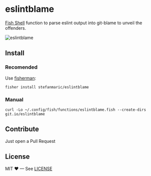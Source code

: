 eslintblame
===========

[Fish Shell](https://fishshell.com/) function to parse eslint output into git-blame to unveil the offenders.

![eslintblame](https://i.imgur.com/0l7QyeA.gif)

## Install

### Recomended

Use [fisherman](http://fisherman.sh/):

```shell
fisher install stefanmaric/eslintblame
```

### Manual

```shell
curl -Lo ~/.config/fish/functions/eslintblame.fish --create-dirs git.io/eslintblame
```

## Contribute

Just open a Pull Request

## License

MIT ♥ — See [LICENSE](./LICENSE)

